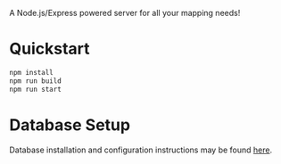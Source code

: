 A Node.js/Express powered server for all your mapping needs!

# Quickstart

```sh
npm install
npm run build
npm run start
```

# Database Setup

Database installation and configuration instructions may be found [here](https://github.com/cs467-map/database).
